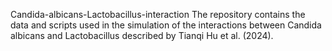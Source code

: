 Candida-albicans-Lactobacillus-interaction
The repository contains the data and scripts used in the simulation of the interactions between Candida albicans and Lactobacillus described by Tianqi Hu et al. (2024).
